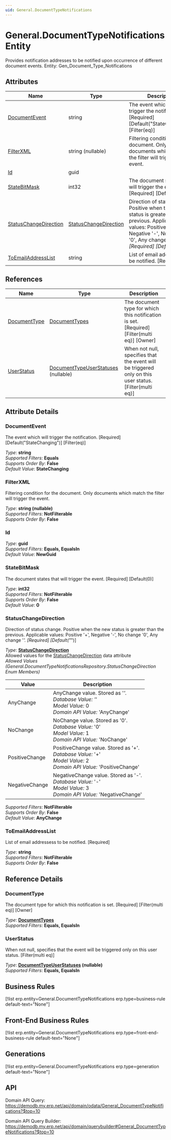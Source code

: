 ```yaml
---
uid: General.DocumentTypeNotifications
---
```

# General.DocumentTypeNotifications Entity

Provides notification addresses to be notified upon occurrence of different document events. Entity: Gen_Document_Type_Notifications

## Attributes

| Name | Type | Description |
| ---- | ---- | --- |
| [DocumentEvent](General.DocumentTypeNotifications.md#documentevent) | string | The event which will trigger the notification. [Required] [Default("StateChanging")] [Filter(eq)] 
| [FilterXML](General.DocumentTypeNotifications.md#filterxml) | string (nullable) | Filtering condition for the document. Only documents which match the filter will trigger the event. 
| [Id](General.DocumentTypeNotifications.md#id) | guid |  
| [StateBitMask](General.DocumentTypeNotifications.md#statebitmask) | int32 | The document states that will trigger the event. [Required] [Default(0)] 
| [StatusChangeDirection](General.DocumentTypeNotifications.md#statuschangedirection) | [StatusChangeDirection](General.DocumentTypeNotifications.md#statuschangedirection) | Direction of status change. Positive when the new status is greater than the previous. Applicable values: Positive '+', Negative '-', No change '0', Any change '*'. [Required] [Default("*")] 
| [ToEmailAddressList](General.DocumentTypeNotifications.md#toemailaddresslist) | string | List of email addressess to be notified. [Required] 

## References

| Name | Type | Description |
| ---- | ---- | --- |
| [DocumentType](General.DocumentTypeNotifications.md#documenttype) | [DocumentTypes](General.DocumentTypes.md) | The document type for which this notification is set. [Required] [Filter(multi eq)] [Owner] |
| [UserStatus](General.DocumentTypeNotifications.md#userstatus) | [DocumentTypeUserStatuses](General.DocumentTypeUserStatuses.md) (nullable) | When not null, specifies that the event will be triggered only on this user status. [Filter(multi eq)] |


## Attribute Details

### DocumentEvent

The event which will trigger the notification. [Required] [Default("StateChanging")] [Filter(eq)]

_Type_: **string**  
_Supported Filters_: **Equals**  
_Supports Order By_: **False**  
_Default Value_: **StateChanging**  

### FilterXML

Filtering condition for the document. Only documents which match the filter will trigger the event.

_Type_: **string (nullable)**  
_Supported Filters_: **NotFilterable**  
_Supports Order By_: **False**  

### Id

_Type_: **guid**  
_Supported Filters_: **Equals, EqualsIn**  
_Default Value_: **NewGuid**  

### StateBitMask

The document states that will trigger the event. [Required] [Default(0)]

_Type_: **int32**  
_Supported Filters_: **NotFilterable**  
_Supports Order By_: **False**  
_Default Value_: **0**  

### StatusChangeDirection

Direction of status change. Positive when the new status is greater than the previous. Applicable values: Positive '+', Negative '-', No change '0', Any change '*'. [Required] [Default("*")]

_Type_: **[StatusChangeDirection](General.DocumentTypeNotifications.md#statuschangedirection)**  
Allowed values for the [StatusChangeDirection](General.DocumentTypeNotifications.md#statuschangedirection) data attribute  
_Allowed Values (General.DocumentTypeNotificationsRepository.StatusChangeDirection Enum Members)_  

| Value | Description |
| ---- | --- |
| AnyChange | AnyChange value. Stored as '*'. <br /> _Database Value:_ '*' <br /> _Model Value:_ 0 <br /> _Domain API Value:_ 'AnyChange' |
| NoChange | NoChange value. Stored as '0'. <br /> _Database Value:_ '0' <br /> _Model Value:_ 1 <br /> _Domain API Value:_ 'NoChange' |
| PositiveChange | PositiveChange value. Stored as '+'. <br /> _Database Value:_ '+' <br /> _Model Value:_ 2 <br /> _Domain API Value:_ 'PositiveChange' |
| NegativeChange | NegativeChange value. Stored as '-'. <br /> _Database Value:_ '-' <br /> _Model Value:_ 3 <br /> _Domain API Value:_ 'NegativeChange' |

_Supported Filters_: **NotFilterable**  
_Supports Order By_: **False**  
_Default Value_: **AnyChange**  

### ToEmailAddressList

List of email addressess to be notified. [Required]

_Type_: **string**  
_Supported Filters_: **NotFilterable**  
_Supports Order By_: **False**  


## Reference Details

### DocumentType

The document type for which this notification is set. [Required] [Filter(multi eq)] [Owner]

_Type_: **[DocumentTypes](General.DocumentTypes.md)**  
_Supported Filters_: **Equals, EqualsIn**  

### UserStatus

When not null, specifies that the event will be triggered only on this user status. [Filter(multi eq)]

_Type_: **[DocumentTypeUserStatuses](General.DocumentTypeUserStatuses.md) (nullable)**  
_Supported Filters_: **Equals, EqualsIn**  



## Business Rules

[!list erp.entity=General.DocumentTypeNotifications erp.type=business-rule default-text="None"]

## Front-End Business Rules

[!list erp.entity=General.DocumentTypeNotifications erp.type=front-end-business-rule default-text="None"]

## Generations

[!list erp.entity=General.DocumentTypeNotifications erp.type=generation default-text="None"]

## API

Domain API Query:
<https://demodb.my.erp.net/api/domain/odata/General_DocumentTypeNotifications?$top=10>

Domain API Query Builder:
<https://demodb.my.erp.net/api/domain/querybuilder#General_DocumentTypeNotifications?$top=10>

